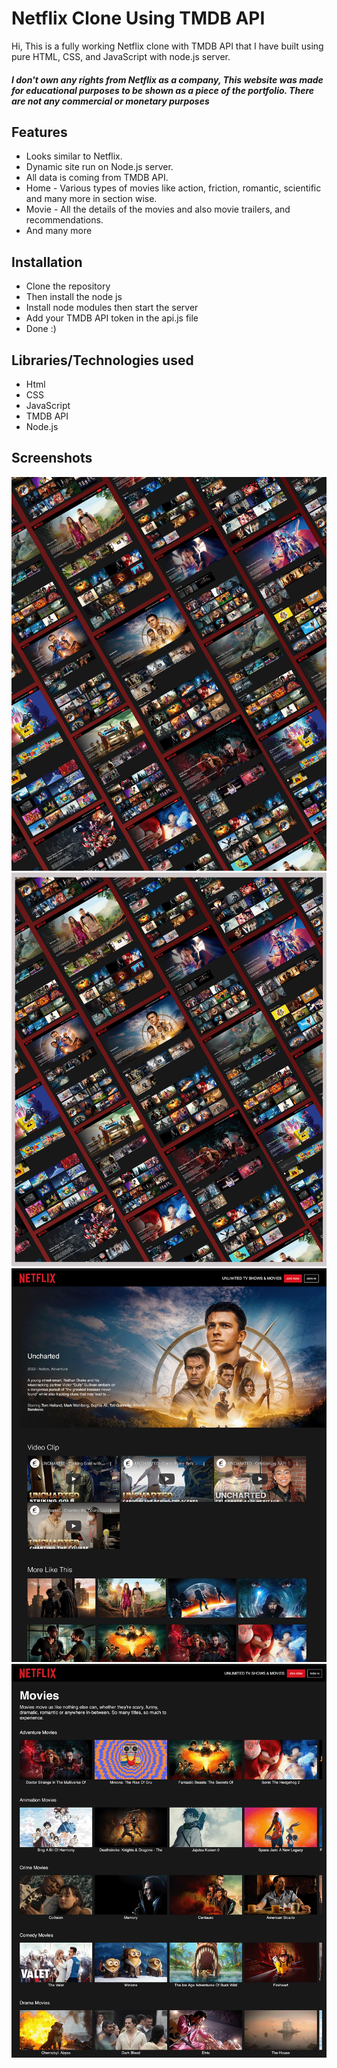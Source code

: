 # Netflix Clone Using TMDB API 
Hi, This is a fully working Netflix clone with TMDB API that I have built using pure HTML, CSS, and JavaScript with node.js server.

##### I don't own any rights from Netflix as a company, This website was made for educational purposes to be shown as a piece of the portfolio. There are not any commercial or monetary purposes


## Features
* Looks similar to Netflix.
* Dynamic site run on Node.js server.
* All data is coming from TMDB API.
* Home - Various types of movies like action, friction, romantic, scientific and many more in section wise.
* Movie - All the details of the movies and also movie trailers, and recommendations.
* And many more

## Installation
* Clone the repository
* Then install the node js
* Install node modules then start the server
* Add your TMDB API token in the api.js file
* Done :)

## Libraries/Technologies used
* Html
* CSS
* JavaScript
* TMDB API
* Node.js

## Screenshots

![Website Screenshot](https://github.com/kishlayjeet/Netflix-Clone/blob/main/preview/netflix-clone1.png?raw=true)
![Website Screenshot](https://github.com/kishlayjeet/Netflix-Clone/blob/main/preview/netflix-clone2.png?raw=true)
![Website Screenshot](https://github.com/kishlayjeet/Netflix-Clone/blob/main/preview/netflix-clone3.png?raw=true)
![Website Screenshot](https://github.com/kishlayjeet/Netflix-Clone/blob/main/preview/netflix-clone4.png?raw=true)


